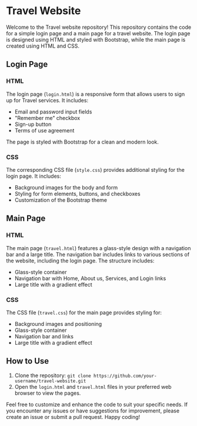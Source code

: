 # Travel Website

Welcome to the Travel website repository! This repository contains the code for a simple login page and a main page for a travel website. The login page is designed using HTML and styled with Bootstrap, while the main page is created using HTML and CSS.

## Login Page

### HTML
The login page (`login.html`) is a responsive form that allows users to sign up for Travel services. It includes:

- Email and password input fields
- "Remember me" checkbox
- Sign-up button
- Terms of use agreement

The page is styled with Bootstrap for a clean and modern look.

### CSS
The corresponding CSS file (`style.css`) provides additional styling for the login page. It includes:

- Background images for the body and form
- Styling for form elements, buttons, and checkboxes
- Customization of the Bootstrap theme

## Main Page

### HTML
The main page (`travel.html`) features a glass-style design with a navigation bar and a large title. The navigation bar includes links to various sections of the website, including the login page. The structure includes:

- Glass-style container
- Navigation bar with Home, About us, Services, and Login links
- Large title with a gradient effect

### CSS
The CSS file (`travel.css`) for the main page provides styling for:

- Background images and positioning
- Glass-style container
- Navigation bar and links
- Large title with a gradient effect

## How to Use
1. Clone the repository: `git clone https://github.com/your-username/travel-website.git`
2. Open the `login.html` and `travel.html` files in your preferred web browser to view the pages.

Feel free to customize and enhance the code to suit your specific needs. If you encounter any issues or have suggestions for improvement, please create an issue or submit a pull request. Happy coding!
